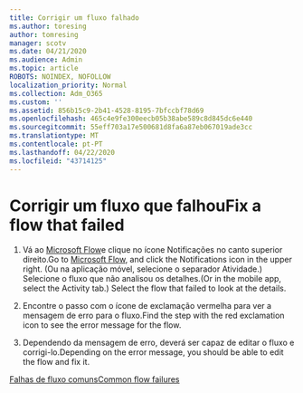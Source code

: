 ```yaml
---
title: Corrigir um fluxo falhado
ms.author: toresing
author: tomresing
manager: scotv
ms.date: 04/21/2020
ms.audience: Admin
ms.topic: article
ROBOTS: NOINDEX, NOFOLLOW
localization_priority: Normal
ms.collection: Adm_O365
ms.custom: ''
ms.assetid: 856b15c9-2b41-4528-8195-7bfccbf78d69
ms.openlocfilehash: 465c4e9fe300eecb05b38abe589c8d845dc6e440
ms.sourcegitcommit: 55eff703a17e500681d8fa6a87eb067019ade3cc
ms.translationtype: MT
ms.contentlocale: pt-PT
ms.lasthandoff: 04/22/2020
ms.locfileid: "43714125"
---
```

# <a name="fix-a-flow-that-failed"></a><span data-ttu-id="781bf-102">Corrigir um fluxo que falhou</span><span class="sxs-lookup"><span data-stu-id="781bf-102">Fix a flow that failed</span></span>

1. <span data-ttu-id="781bf-103">Vá ao [Microsoft Flow](https://flow.microsoft.com/)e clique no ícone Notificações no canto superior direito.</span><span class="sxs-lookup"><span data-stu-id="781bf-103">Go to [Microsoft Flow](https://flow.microsoft.com/), and click the Notifications icon in the upper right.</span></span> <span data-ttu-id="781bf-104">(Ou na aplicação móvel, selecione o separador Atividade.) Selecione o fluxo que não analisou os detalhes.</span><span class="sxs-lookup"><span data-stu-id="781bf-104">(Or in the mobile app, select the Activity tab.) Select the flow that failed to look at the details.</span></span>
    
2. <span data-ttu-id="781bf-105">Encontre o passo com o ícone de exclamação vermelha para ver a mensagem de erro para o fluxo.</span><span class="sxs-lookup"><span data-stu-id="781bf-105">Find the step with the red exclamation icon to see the error message for the flow.</span></span>
    
3. <span data-ttu-id="781bf-106">Dependendo da mensagem de erro, deverá ser capaz de editar o fluxo e corrigi-lo.</span><span class="sxs-lookup"><span data-stu-id="781bf-106">Depending on the error message, you should be able to edit the flow and fix it.</span></span> 
    
[<span data-ttu-id="781bf-107">Falhas de fluxo comuns</span><span class="sxs-lookup"><span data-stu-id="781bf-107">Common flow failures</span></span>](https://go.microsoft.com/fwlink/?linkid=872110)
  

